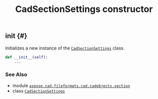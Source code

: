 ﻿---
title: CadSectionSettings constructor
second_title: Aspose.CAD for Python via .NET API References
description: 
type: docs
weight: 10
url: /python-net/aspose.cad.fileformats.cad.cadobjects.section/cadsectionsettings/__init__/
is_root: false
---

## __init__ {#}

Initializes a new instance of the [`CadSectionSettings`](/cad/python-net/aspose.cad.fileformats.cad.cadobjects.section/cadsectionsettings) class.



```python
def __init__(self):
    ...
```





### See Also
* module [`aspose.cad.fileformats.cad.cadobjects.section`](../../)
* class [`CadSectionSettings`](/cad/python-net/aspose.cad.fileformats.cad.cadobjects.section/cadsectionsettings)
